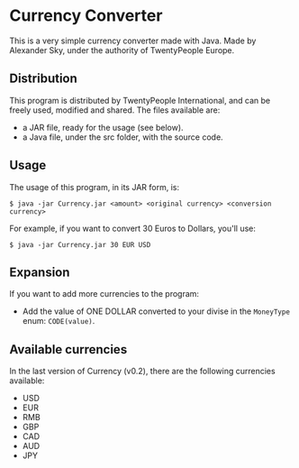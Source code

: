 Currency Converter
=================

This is a very simple currency converter made with Java.
Made by Alexander Sky, under the authority of TwentyPeople Europe.

## Distribution ##

This program is distributed by TwentyPeople International, and can be freely used, modified and shared.
The files available are:

* a JAR file, ready for the usage (see below).
* a Java file, under the src folder, with the source code.

## Usage ##

The usage of this program, in its JAR form, is:

    $ java -jar Currency.jar <amount> <original currency> <conversion currency>

For example, if you want to convert 30 Euros to Dollars, you'll use:

    $ java -jar Currency.jar 30 EUR USD

## Expansion ##

If you want to add more currencies to the program:

* Add the value of ONE DOLLAR converted to your divise in the `MoneyType` enum: `CODE(value)`.

## Available currencies ##

In the last version of Currency (v0.2), there are the following currencies available:

* USD
* EUR
* RMB
* GBP
* CAD
* AUD
* JPY
